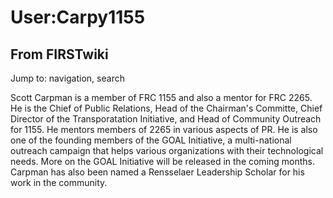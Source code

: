 # User:Carpy1155

## From FIRSTwiki

Jump to: navigation, search

Scott Carpman is a member of FRC 1155 and also a mentor for FRC 2265\. He is the Chief of Public Relations, Head of the Chairman's Committe, Chief Director of the Transporatation Initiative, and Head of Community Outreach for 1155\. He mentors members of 2265 in various aspects of PR. He is also one of the founding members of the GOAL Initiative, a multi-national outreach campaign that helps various organizations with their technological needs. More on the GOAL Initiative will be released in the coming months. Carpman has also been named a Rensselaer Leadership Scholar for his work in the community.
